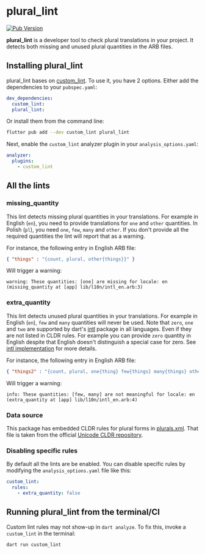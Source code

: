 # plural_lint

[![Pub Version](https://img.shields.io/pub/v/plural_lint)](https://pub.dev/packages/plural_lint)

**plural_lint** is a developer tool to check plural translations in your project. 
It detects both missing and unused plural quantities in the ARB files.

## Installing plural_lint

plural_lint bases on [custom_lint]. To use it, you have 2 options.
Either add the dependencies to your `pubspec.yaml`:

```yaml
dev_dependencies:
  custom_lint:
  plural_lint:
```

Or install them from the command line:

```sh
flutter pub add --dev custom_lint plural_lint
```

Next, enable the `custom_lint` analyzer plugin in your `analysis_options.yaml`:

```yaml
analyzer:
  plugins:
    - custom_lint
```

## All the lints

### missing_quantity

This lint detects missing plural quantities in your translations. For example in English (`en`),
you need to provide translations for `one` and `other` quantities. In Polish (`pl`), 
you need `one`, `few`, `many` and `other`. 
If you don't provide all the required quantities the lint will report that as a warning.

For instance, the following entry in English ARB file:
```json
{ "things" : "{count, plural, other{things}}" }
```
Will trigger a warning:
```
warning: These quantities: [one] are missing for locale: en (missing_quantity at [app] lib/l10n/intl_en.arb:3)
```

### extra_quantity

This lint detects unused plural quantities in your translations. For example in English (`en`),
`few` and `many` quantities will never be used. Note that `zero`, `one` and `two` 
are supported by dart's [intl](https://pub.dev/packages/intl) package in all languages. Even if 
they are not listed in CLDR rules. 
For example you can provide `zero` quantity in English despite that English doesn't distinguish 
a special case for zero. See [intl implementation](https://github.com/dart-lang/i18n/blob/main/pkgs/intl/lib/intl.dart#L323)
for more details.

For instance, the following entry in English ARB file:
```json
{ "things2" : "{count, plural, one{thing} few{things} many{things} other{things}}" }
```
Will trigger a warning:
```
info: These quantities: [few, many] are not meaningful for locale: en (extra_quantity at [app] lib/l10n/intl_en.arb:4)
```

### Data source

This package has embedded CLDR rules for plural forms in [plurals.xml](lib/src/cldr/plurals.xml).
That file is taken from the official [Unicode CLDR repository](https://github.com/unicode-org/cldr/blob/main/common/supplemental/plurals.xml).

### Disabling specific rules

By default all the lints are be enabled. You can disable specific rules by modifying 
the `analysis_options.yaml` file like this:

```yaml
custom_lint:
  rules:
    - extra_quantity: false
```

## Running plural_lint from the terminal/CI

Custom lint rules may not show-up in `dart analyze`.
To fix this, invoke a `custom_lint` in the terminal:

```sh
dart run custom_lint
```

[custom_lint]: https://pub.dev/packages/custom_lint
